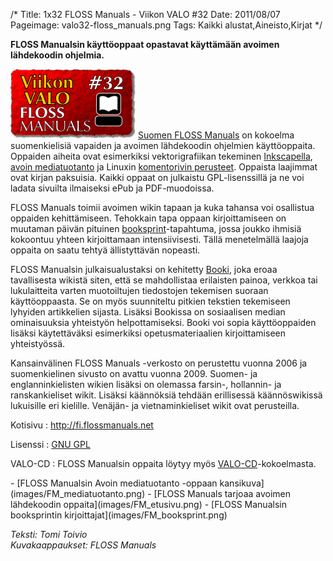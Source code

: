 /*
Title: 1x32 FLOSS Manuals - Viikon VALO #32
Date: 2011/08/07
Pageimage: valo32-floss_manuals.png
Tags: Kaikki alustat,Aineisto,Kirjat
*/

**FLOSS Manualsin käyttöoppaat opastavat käyttämään avoimen lähdekoodin
ohjelmia.**

![](images/valo32-floss_manuals.png "fig:valo32-floss_manuals.png") [Suomen
FLOSS Manuals](http://fi.flossmanuals.net/) on kokoelma suomenkielisiä
vapaiden ja avoimen lähdekoodin ohjelmien käyttöoppaita. Oppaiden
aiheita ovat esimerkiksi vektorigrafiikan tekeminen
[Inkscapella](http://fi.flossmanuals.net/inkscape/index), [avoin
mediatuotanto](http://fi.flossmanuals.net/avoin-mediatuotanto/index) ja
Linuxin [komentorivin
perusteet](http://fi.flossmanuals.net/komentorivin-perusteet/index).
Oppaista laajimmat ovat kirjan paksuisia. Kaikki oppaat on julkaistu
GPL-lisenssillä ja ne voi ladata sivuilta ilmaiseksi ePub ja
PDF-muodoissa.

FLOSS Manuals toimii avoimen wikin tapaan ja kuka tahansa voi osallistua
oppaiden kehittämiseen. Tehokkain tapa oppaan kirjoittamiseen on
muutaman päivän pituinen
[booksprint](http://fi.flossmanuals.net/kirjapyrahdys/index)-tapahtuma,
jossa joukko ihmisiä kokoontuu yhteen kirjoittamaan intensiivisesti.
Tällä menetelmällä laajoja oppaita on saatu tehtyä ällistyttävän
nopeasti.

FLOSS Manualsin julkaisualustaksi on kehitetty
[Booki](http://fi-new.flossmanuals.net/booki/index), joka eroaa
tavallisesta wikistä siten, että se mahdollistaa erilaisten painoa,
verkkoa tai lukulaitteita varten muotoiltujen tiedostojen tekemisen
suoraan käyttöoppaasta. Se on myös suunniteltu pitkien tekstien
tekemiseen lyhyiden artikkelien sijasta. Lisäksi Bookissa on sosiaalisen
median ominaisuuksia yhteistyön helpottamiseksi. Booki voi sopia
käyttöoppaiden lisäksi käytettäväksi esimerkiksi opetusmateriaalien
kirjoittamiseen yhteistyössä.

Kansainvälinen FLOSS Manuals -verkosto on perustettu vuonna 2006 ja
suomenkielinen sivusto on avattu vuonna 2009. Suomen- ja
englanninkielisten wikien lisäksi on olemassa farsin-, hollannin- ja
ranskankieliset wikit. Lisäksi käännöksiä tehdään erillisessä
käännöswikissä lukuisille eri kielille. Venäjän- ja vietnaminkieliset
wikit ovat perusteilla.

Kotisivu
:   <http://fi.flossmanuals.net>

Lisenssi
:   [GNU GPL](GNU_GPL)

VALO-CD
:   FLOSS Manualsin oppaita löytyy myös
    [VALO-CD](http://www.valo-cd.fi/)-kokoelmasta.

<div class="psgallery" markdown="1">
- [FLOSS Manualsin Avoin mediatuotanto -oppaan kansikuva](images/FM_mediatuotanto.png)
- [FLOSS Manuals tarjoaa avoimen lähdekoodin oppaita](images/FM_etusivu.png)
- [FLOSS Manualsin booksprintin kirjoittajat](images/FM_booksprint.png)
</div>

*Teksti: Tomi Toivio* <br />
*Kuvakaappaukset: FLOSS Manuals*
